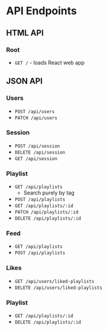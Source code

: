 # API Endpoints

## HTML API

### Root

- `GET /` - loads React web app

## JSON API

### Users

- `POST /api/users`
- `PATCH /api/users`

### Session

- `POST /api/session`
- `DELETE /api/session`
- `GET /api/session`

### Playlist

- `GET /api/playlists`
  - Search purely by tag
- `POST /api/playlists`
- `GET /api/playlists/:id`
- `PATCH /api/playlists/:id`
- `DELETE /api/playlists/:id`


### Feed
- `GET /api/playlists`
- `POST /api/playlists`

### Likes
- `GET /api/users/liked-playlists`
- `DELETE /api/users/liked-playlists`

### Playlist

- `GET /api/playlists/:id`
- `DELETE /api/playlists/:id`
